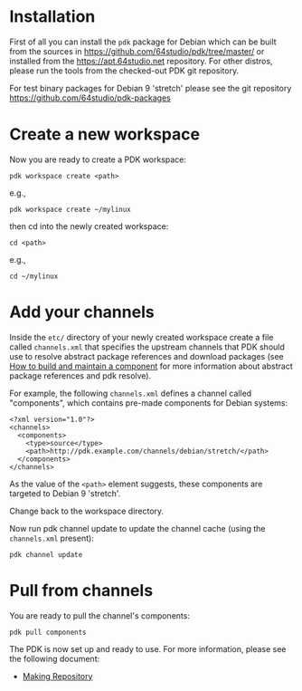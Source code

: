 # Installation

First of all you can install the `pdk` package for Debian which can be built from the sources in https://github.com/64studio/pdk/tree/master/ or installed from the https://apt.64studio.net repository. For other distros, please run the tools from the checked-out PDK git repository.

For test binary packages for Debian 9 'stretch' please see the git repository https://github.com/64studio/pdk-packages

# Create a new workspace

Now you are ready to create a PDK workspace:
	
	pdk workspace create <path>
	
e.g.,
	
	pdk workspace create ~/mylinux
	
then cd into the newly created workspace:
	
	cd <path>
	
e.g.,
	
	cd ~/mylinux
	
# Add your channels

Inside the `etc/` directory of your newly created workspace create a file called `channels.xml` that specifies the upstream channels that PDK should use to resolve abstract package references and download packages (see [How to build and maintain a component](MakeComponent.md) for more information about abstract package references and pdk resolve).

For example, the following `channels.xml` defines a channel called "components", which contains pre-made components for Debian systems:
	
	<?xml version="1.0"?>
	<channels>
	  <components>
	    <type>source</type>
	    <path>http://pdk.example.com/channels/debian/stretch/</path>
	  </components>
	</channels>
	
As the value of the `<path>` element suggests, these components are targeted to Debian 9 'stretch'.

Change back to the workspace directory.

Now run pdk channel update to update the channel cache (using the `channels.xml` present):
	
	pdk channel update
	
# Pull from channels

You are ready to pull the channel's components:
	
	pdk pull components
	
The PDK is now set up and ready to use. For more information, please see the following document:

* [Making Repository](MakingRepo.md)
